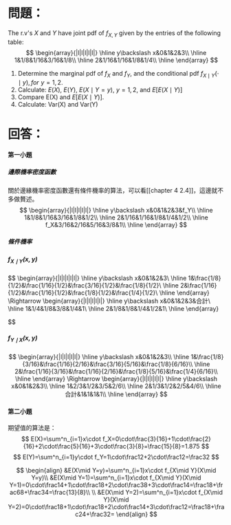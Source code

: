 # 問題：
The r.v's $X$ and $Y$ have joint pdf of $f_{X,Y}$ given by the entries of the following table:
$$
\begin{array}{|l|l|l|l|l|}
\hline
y\backslash x&0&1&2&3\\
\hline
1&1/8&1/16&3/16&1/8\\
\hline
2&1/16&1/16&1/8&1/4\\
\hline
\end{array}
$$
1. Determine the marginal pdf of $f_X$ and $f_Y$, and the conditional pdf $f_{X\mid Y}(\cdot\mid y),\,for\,\,y=1,2$.
2. Calculate: $E(X)$, $E(Y)$, $E(X\mid Y=y)$, $y=1,2$, and $E\left[E(X\mid Y)\right]$
3. Compare E(X) and $E\left[E(X\mid Y)\right]$.
4. Calculate: Var(X) and Var(Y)
# 回答：
#### 第一小題
##### 邊際機率密度函數
關於邊緣機率密度函數還有條件機率的算法，可以看[[chapter 4 2.4]]，這邊就不多做贅述。
$$
\begin{array}{|l|l|l|l|l|}
\hline
y\backslash x&0&1&2&3&f_Y\\
\hline
1&1/8&1/16&3/16&1/8&1/2\\
\hline
2&1/16&1/16&1/8&1/4&1/2\\
\hline
f_X&3/16&2/16&5/16&3/8&1\\
\hline
\end{array}
$$
##### 條件機率
##### $f_{X\mid Y}(x,y)$
$$
\begin{array}{|l|l|l|l|l|}
\hline
y\backslash x&0&1&2&3\\
\hline
1&\frac{1/8}{1/2}&\frac{1/16}{1/2}&\frac{3/16}{1/2}&\frac{1/8}{1/2}\\
\hline
2&\frac{1/16}{1/2}&\frac{1/16}{1/2}&\frac{1/8}{1/2}&\frac{1/4}{1/2}\\
\hline
\end{array}
\Rightarrow
\begin{array}{|l|l|l|l|l|}
\hline
y\backslash x&0&1&2&3&合計\\
\hline
1&1/4&1/8&3/8&1/4&1\\
\hline
2&1/8&1/8&1/4&1/2&1\\
\hline
\end{array}

$$
##### $f_{Y\mid X}(x,y)$
$$
\begin{array}{|l|l|l|l|l|}
\hline
y\backslash x&0&1&2&3\\
\hline
1&\frac{1/8}{3/16}&\frac{1/16}{2/16}&\frac{3/16}{5/16}&\frac{1/8}{6/16}\\
\hline
2&\frac{1/16}{3/16}&\frac{1/16}{2/16}&\frac{1/8}{5/16}&\frac{1/4}{6/16}\\
\hline
\end{array}
\Rightarrow
\begin{array}{|l|l|l|l|l|}
\hline
y\backslash x&0&1&2&3\\
\hline
1&2/3&1/2&3/5&2/6\\
\hline
2&1/3&1/2&2/5&4/6\\
\hline
合計&1&1&1&1\\
\hline
\end{array}
$$
#### 第二小題
期望值的算法是：
$$
E(X)=\sum^n_{i=1}x\cdot f_X=0\cdot\frac{3}{16}+1\cdot\frac{2}{16}+2\cdot\frac{5}{16}+3\cdot\frac{3}{8}=\frac{15}{8}=1.875
$$
$$
E(Y)=\sum^n_{i=1}y\cdot f_Y=1\cdot\frac12+2\cdot\frac12=\frac32
$$

$$
\begin{align}
&E(X\mid Y=y)=\sum^n_{i=1}x\cdot f_{X\mid Y}(X\mid Y=y)\\
&E(X\mid Y=1)=\sum^n_{i=1}x\cdot f_{X\mid Y}(X\mid Y=1)=0\cdot\frac14+1\cdot\frac18+2\cdot\frac38+3\cdot\frac14=\frac18+\frac68+\frac34=\frac{13}{8}\\
\\
&E(X\mid Y=2)=\sum^n_{i=1}x\cdot f_{X\mid Y}(X\mid Y=2)=0\cdot\frac18+1\cdot\frac18+2\cdot\frac14+3\cdot\frac12=\frac18+\frac24+\frac32=
\end{align}
$$